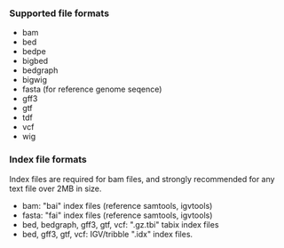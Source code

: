 ### Supported file formats

* bam
* bed
* bedpe
* bigbed
* bedgraph
* bigwig
* fasta (for reference genome seqence)
* gff3
* gtf
* tdf
* vcf
* wig

### Index file formats

Index files are required for bam files, and strongly recommended for any text file over 2MB in size.  

* bam:  "bai" index files  (reference samtools, igvtools)
* fasta: "fai" index files  (reference samtools, igvtools)
* bed, bedgraph, gff3, gtf, vcf:  ".gz.tbi"  tabix index files
* bed, gff3, gtf, vcf:  IGV/tribble ".idx" index files.  



